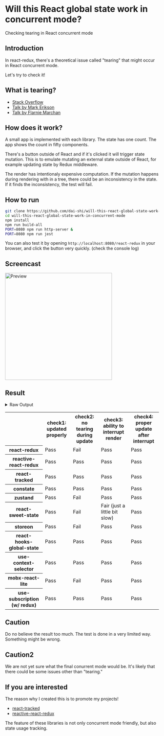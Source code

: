 # Will this React global state work in concurrent mode?

Checking tearing in React concurrent mode

## Introduction

In react-redux, there's a theoretical issue called "tearing"
that might occur in React concurrent mode.

Let's try to check it!

## What is tearing?

- [Stack Overflow](https://stackoverflow.com/questions/54891675/what-is-tearing-in-the-context-of-the-react-redux)
- [Talk by Mark Erikson](https://www.youtube.com/watch?v=yOZ4Ml9LlWE&t=933s)
- [Talk by Flarnie Marchan](https://www.youtube.com/watch?v=V1Ly-8Z1wQA&t=1079s)

## How does it work?

A small app is implemented with each library.
The state has one count.
The app shows the count in fifty components.

There's a button outside of React and
if it's clicked it will trigger state mutation.
This is to emulate mutating an external state outside of React,
for example updating state by Redux middleware.

The render has intentionaly expensive computation.
If the mutation happens during rendering with in a tree,
there could be an inconsistency in the state.
If it finds the inconsistency, the test will fail.

## How to run

```bash
git clone https://github.com/dai-shi/will-this-react-global-state-work-in-concurrent-mode.git
cd will-this-react-global-state-work-in-concurrent-mode
npm install
npm run build-all
PORT=8080 npm run http-server &
PORT=8080 npm run jest
```

You can also test it by opening `http://localhost:8080/react-redux`
in your browser, and click the button very quickly. (check the console log)

## Screencast

<img src="https://user-images.githubusercontent.com/490574/61502196-ce109200-aa0d-11e9-9efc-6203545d367c.gif" alt="Preview" width="350" />

## Result

<details>
<summary>Raw Output</summary>

```
  react-redux
    ✓ check1: updated properly (3185ms)
    ✕ check2: no tearing during update (20ms)
    ✓ check3: ability to interrupt render
    ✓ check4: proper update after interrupt (1464ms)
  reactive-react-redux
    ✓ check1: updated properly (3147ms)
    ✓ check2: no tearing during update (1ms)
    ✓ check3: ability to interrupt render
    ✓ check4: proper update after interrupt (1157ms)
  react-tracked
    ✓ check1: updated properly (8271ms)
    ✓ check2: no tearing during update (1ms)
    ✓ check3: ability to interrupt render
    ✓ check4: proper update after interrupt (1120ms)
  constate
    ✓ check1: updated properly (8198ms)
    ✓ check2: no tearing during update (1ms)
    ✓ check3: ability to interrupt render
    ✓ check4: proper update after interrupt (2187ms)
  zustand
    ✓ check1: updated properly (3186ms)
    ✕ check2: no tearing during update (20ms)
    ✓ check3: ability to interrupt render
    ✓ check4: proper update after interrupt (1459ms)
  react-sweet-state
    ✓ check1: updated properly (10614ms)
    ✕ check2: no tearing during update (1ms)
    ✕ check3: ability to interrupt render (1ms)
    ✓ check4: proper update after interrupt (1092ms)
  storeon
    ✓ check1: updated properly (3144ms)
    ✕ check2: no tearing during update (20ms)
    ✓ check3: ability to interrupt render (1ms)
    ✓ check4: proper update after interrupt (1239ms)
  react-hooks-global-state
    ✓ check1: updated properly (8592ms)
    ✓ check2: no tearing during update (1ms)
    ✓ check3: ability to interrupt render
    ✓ check4: proper update after interrupt (2207ms)
  use-context-selector
    ✓ check1: updated properly (8601ms)
    ✓ check2: no tearing during update (1ms)
    ✓ check3: ability to interrupt render
    ✓ check4: proper update after interrupt (1100ms)
  mobx-react-lite
    ✓ check1: updated properly (2855ms)
    ✕ check2: no tearing during update (1ms)
    ✓ check3: ability to interrupt render
    ✓ check4: proper update after interrupt (1156ms)
  use-subscription
    ✓ check1: updated properly (8222ms)
    ✓ check2: no tearing during update (1ms)
    ✓ check3: ability to interrupt render
    ✓ check4: proper update after interrupt (2270ms)
```

</details>

<table>
  <tr>
    <th></th>
    <th>check1: updated properly</th>
    <th>check2: no tearing during update</th>
    <th>check3: ability to interrupt render</th>
    <th>check4: proper update after interrupt</th>
  </tr>

  <tr>
    <th>react-redux</th>
    <td>Pass</td>
    <td>Fail</td>
    <td>Pass</td>
    <td>Pass</td>
  </tr>

  <tr>
    <th>reactive-react-redux</th>
    <td>Pass</td>
    <td>Pass</td>
    <td>Pass</td>
    <td>Pass</td>
  </tr>

  </tr>
    <th>react-tracked</th>
    <td>Pass</td>
    <td>Pass</td>
    <td>Pass</td>
    <td>Pass</td>
  </tr>

  </tr>
    <th>constate</th>
    <td>Pass</td>
    <td>Pass</td>
    <td>Pass</td>
    <td>Pass</td>
  </tr>

  </tr>
    <th>zustand</th>
    <td>Pass</td>
    <td>Fail</td>
    <td>Pass</td>
    <td>Pass</td>
  </tr>

  </tr>
    <th>react-sweet-state</th>
    <td>Pass</td>
    <td>Fail</td>
    <td>Fair (just a little bit slow)</td>
    <td>Pass</td>
  </tr>

  </tr>
    <th>storeon</th>
    <td>Pass</td>
    <td>Fail</td>
    <td>Pass</td>
    <td>Pass</td>
  </tr>

  </tr>
    <th>react-hooks-global-state</th>
    <td>Pass</td>
    <td>Pass</td>
    <td>Pass</td>
    <td>Pass</td>
  </tr>

  </tr>
    <th>use-context-selector</th>
    <td>Pass</td>
    <td>Pass</td>
    <td>Pass</td>
    <td>Pass</td>
  </tr>

  </tr>
    <th>mobx-react-lite</th>
    <td>Pass</td>
    <td>Fail</td>
    <td>Pass</td>
    <td>Pass</td>
  </tr>

  </tr>
    <th>use-subscription (w/ redux)</th>
    <td>Pass</td>
    <td>Pass</td>
    <td>Pass</td>
    <td>Pass</td>
  </tr>
</table>

## Caution

Do no believe the result too much.
The test is done in a very limited way.
Something might be wrong.

## Caution2

We are not yet sure what the final conurrent mode would be.
It's likely that there could be some issues other than "tearing."

## If you are interested

The reason why I created this is to promote my projects!

- [react-tracked](https://github.com/dai-shi/react-tracked)
- [reactive-react-redux](https://github.com/dai-shi/reactive-react-redux)

The feature of these libraries is not only concurrent mode friendly,
but also state usage tracking.
